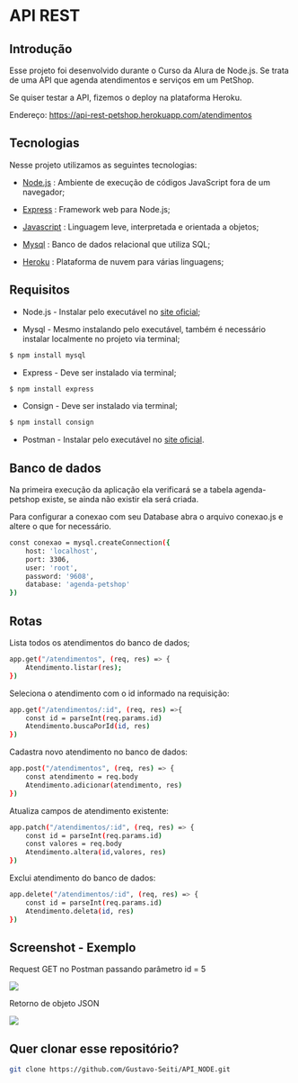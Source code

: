 # API REST 

## Introdução

Esse projeto foi desenvolvido durante o Curso da Alura de Node.js. Se trata de uma API que agenda atendimentos e serviços em um PetShop.

Se quiser testar a API, fizemos o deploy na plataforma Heroku.

Endereço: https://api-rest-petshop.herokuapp.com/atendimentos


## Tecnologias

Nesse projeto utilizamos as seguintes tecnologias:


* [Node.js](https://nodejs.dev/) : Ambiente de execução de códigos JavaScript fora de um navegador;

* [Express](https://expressjs.com/) : Framework web para Node.js;

* [Javascript](https://developer.mozilla.org/en-US/docs/Web/JavaScript) : Linguagem leve, interpretada e orientada a objetos;

* [Mysql](https://www.mysql.com/) : Banco de dados relacional que utiliza SQL;

* [Heroku](heroku.com) : Plataforma de nuvem para várias linguagens;


## Requisitos

* Node.js - Instalar pelo executável no [site oficial](https://nodejs.dev/learn/how-to-install-nodejs);

* Mysql - Mesmo instalando pelo executável, também é necessário instalar localmente no projeto via terminal;
```sh
$ npm install mysql
```
* Express - Deve ser instalado via terminal;
```sh
$ npm install express
```
* Consign - Deve ser instalado via terminal;
```sh
$ npm install consign
```
* Postman - Instalar pelo executável no [site oficial](https://www.postman.com/downloads/).

## Banco de dados

Na primeira execução da aplicação ela verificará se a tabela agenda-petshop existe, se ainda não existir ela será criada.

Para configurar a conexao com seu Database abra o arquivo conexao.js e altere o que for necessário.

```sh
const conexao = mysql.createConnection({
    host: 'localhost',
    port: 3306,
    user: 'root',
    password: '9608',
    database: 'agenda-petshop'
})
```


## Rotas


Lista todos os atendimentos do banco de dados;
```sh
app.get("/atendimentos", (req, res) => {
    Atendimento.listar(res);
})
```

Seleciona o atendimento com o id informado na requisição:
```sh
app.get("/atendimentos/:id", (req, res) =>{
    const id = parseInt(req.params.id)
    Atendimento.buscaPorId(id, res)
})
```

Cadastra novo atendimento no banco de dados:
```sh
app.post("/atendimentos", (req, res) => {
    const atendimento = req.body
    Atendimento.adicionar(atendimento, res)
})
```
Atualiza campos de atendimento existente:
```sh
app.patch("/atendimentos/:id", (req, res) => {
    const id = parseInt(req.params.id)
    const valores = req.body
    Atendimento.altera(id,valores, res)
})
```
Exclui atendimento do banco de dados:
```sh
app.delete("/atendimentos/:id", (req, res) => {
    const id = parseInt(req.params.id)
    Atendimento.deleta(id, res)
})
```

## Screenshot - Exemplo

Request GET no Postman passando parâmetro id = 5

<img src="https://user-images.githubusercontent.com/78318961/154263155-a0650ad2-14ba-4a63-b140-2b7e14b905d0.png">

Retorno de objeto JSON

<img src="https://user-images.githubusercontent.com/78318961/154263234-d061636e-38d1-46e7-ac58-8af11c93be55.png">


## Quer clonar esse repositório?

```sh
git clone https://github.com/Gustavo-Seiti/API_NODE.git

```





    

    

    

    


